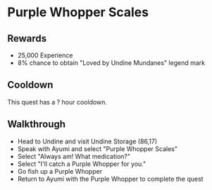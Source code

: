 # Purple Whopper Scales

## Rewards

- 25,000 Experience
- 8% chance to obtain "Loved by Undine Mundanes" legend mark

## Cooldown

This quest has a ? hour cooldown.

## Walkthrough

- Head to Undine and visit Undine Storage (86,17)
- Speak with Ayumi and select "Purple Whopper Scales"
- Select "Always am! What medication?"
- Select "I'll catch a Purple Whopper for you."
- Go fish up a Purple Whopper
- Return to Ayumi with the Purple Whopper to complete the quest
